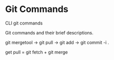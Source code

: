 # Git Commands

CLI git commands<br>

Git commands and their brief descriptions.

git mergetool -> git pull -> git add -> git commit -i .

get pull = git fetch + git merge
